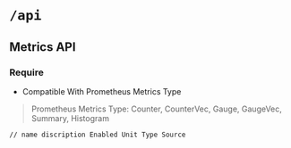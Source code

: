 # `/api`

## Metrics API
### Require
- Compatible With Prometheus Metrics Type
> Prometheus Metrics Type: Counter, CounterVec, Gauge, GaugeVec, Summary, Histogram
```
// name discription Enabled Unit Type Source
```
